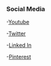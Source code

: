 ### Social Media
-[Youtube](https://youtu.be/dQw4w9WgXcQ)






-[Twitter](https://twitter.com/IndustriesReid)




-[Linked In](https://www.linkedin.com/in/lewis-reid-warren-1b77861a3/)



-[Pinterest](https://www.pinterest.co.uk/RWIndustries/)
